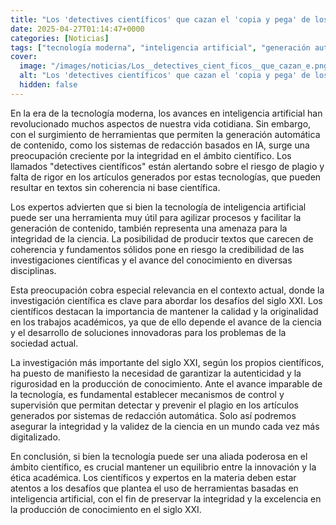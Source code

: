 ```yaml
---
title: "Los 'detectives científicos' que cazan el 'copia y pega' de los artículos hechos con IA - 'Puede escribir algo sin pies ni cabeza''"
date: 2025-04-27T01:14:47+0000
categories: [Noticias]
tags: ["tecnología moderna", "inteligencia artificial", "generación automática de contenido", "plagio", "rigurosidad", "control y supervisión", "ética académica."]
cover:
  image: "/images/noticias/Los__detectives_cient_ficos__que_cazan_e.png"
  alt: "Los 'detectives científicos' que cazan el 'copia y pega' de los artículos hechos con IA - 'Puede escribir algo sin pies ni cabeza''"
  hidden: false
---
```


En la era de la tecnología moderna, los avances en inteligencia artificial han revolucionado muchos aspectos de nuestra vida cotidiana. Sin embargo, con el surgimiento de herramientas que permiten la generación automática de contenido, como los sistemas de redacción basados en IA, surge una preocupación creciente por la integridad en el ámbito científico. Los llamados "detectives científicos" están alertando sobre el riesgo de plagio y falta de rigor en los artículos generados por estas tecnologías, que pueden resultar en textos sin coherencia ni base científica.

Los expertos advierten que si bien la tecnología de inteligencia artificial puede ser una herramienta muy útil para agilizar procesos y facilitar la generación de contenido, también representa una amenaza para la integridad de la ciencia. La posibilidad de producir textos que carecen de coherencia y fundamentos sólidos pone en riesgo la credibilidad de las investigaciones científicas y el avance del conocimiento en diversas disciplinas.

Esta preocupación cobra especial relevancia en el contexto actual, donde la investigación científica es clave para abordar los desafíos del siglo XXI. Los científicos destacan la importancia de mantener la calidad y la originalidad en los trabajos académicos, ya que de ello depende el avance de la ciencia y el desarrollo de soluciones innovadoras para los problemas de la sociedad actual.

La investigación más importante del siglo XXI, según los propios científicos, ha puesto de manifiesto la necesidad de garantizar la autenticidad y la rigurosidad en la producción de conocimiento. Ante el avance imparable de la tecnología, es fundamental establecer mecanismos de control y supervisión que permitan detectar y prevenir el plagio en los artículos generados por sistemas de redacción automática. Solo así podremos asegurar la integridad y la validez de la ciencia en un mundo cada vez más digitalizado.

En conclusión, si bien la tecnología puede ser una aliada poderosa en el ámbito científico, es crucial mantener un equilibrio entre la innovación y la ética académica. Los científicos y expertos en la materia deben estar atentos a los desafíos que plantea el uso de herramientas basadas en inteligencia artificial, con el fin de preservar la integridad y la excelencia en la producción de conocimiento en el siglo XXI.
